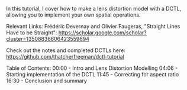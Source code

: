 In this tutorial, I cover how to make a lens distortion model with a DCTL, allowing you to implement your own spatial operations.

Relevant Links:
Frédéric Devernay and Olivier Faugeras, "Straight Lines Have to be Straight": https://scholar.google.com/scholar?cluster=13508836606423559694


Check out the notes and completed DCTLs here:
https://github.com/thatcherfreeman/dctl-tutorial

Table of Contents:
00:00 - Intro and Lens Distortion Modelling
04:06 - Starting implementation of the DCTL
11:45 - Correcting for aspect ratio
16:30 - Conclusion and summary
